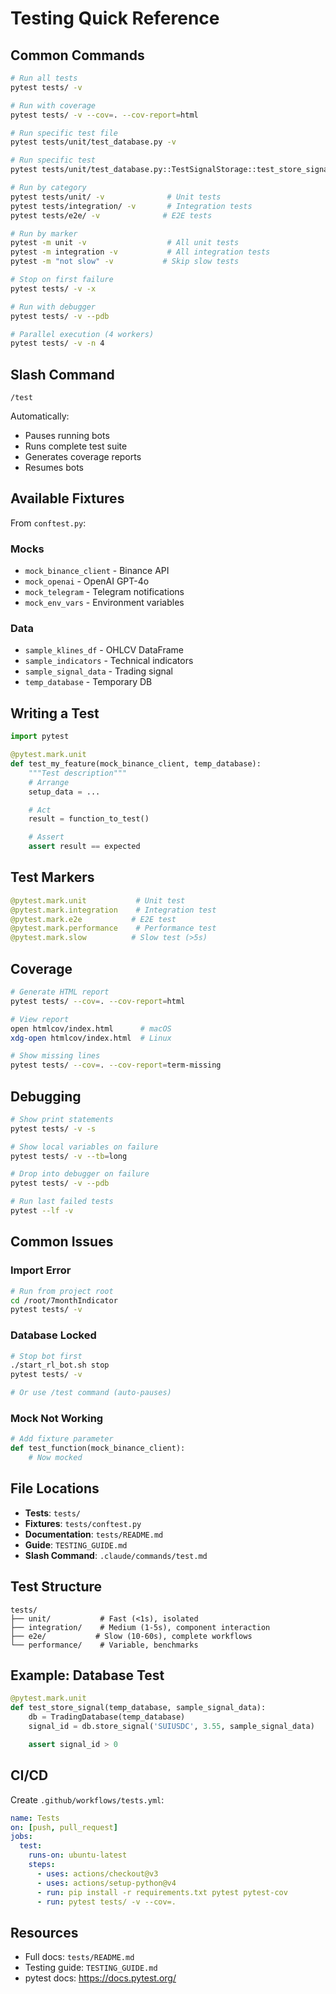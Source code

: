# Testing Quick Reference

## Common Commands

```bash
# Run all tests
pytest tests/ -v

# Run with coverage
pytest tests/ -v --cov=. --cov-report=html

# Run specific test file
pytest tests/unit/test_database.py -v

# Run specific test
pytest tests/unit/test_database.py::TestSignalStorage::test_store_signal -v

# Run by category
pytest tests/unit/ -v              # Unit tests
pytest tests/integration/ -v       # Integration tests
pytest tests/e2e/ -v              # E2E tests

# Run by marker
pytest -m unit -v                  # All unit tests
pytest -m integration -v           # All integration tests
pytest -m "not slow" -v           # Skip slow tests

# Stop on first failure
pytest tests/ -v -x

# Run with debugger
pytest tests/ -v --pdb

# Parallel execution (4 workers)
pytest tests/ -v -n 4
```

## Slash Command

```
/test
```

Automatically:
- Pauses running bots
- Runs complete test suite
- Generates coverage reports
- Resumes bots

## Available Fixtures

From `conftest.py`:

### Mocks
- `mock_binance_client` - Binance API
- `mock_openai` - OpenAI GPT-4o
- `mock_telegram` - Telegram notifications
- `mock_env_vars` - Environment variables

### Data
- `sample_klines_df` - OHLCV DataFrame
- `sample_indicators` - Technical indicators
- `sample_signal_data` - Trading signal
- `temp_database` - Temporary DB

## Writing a Test

```python
import pytest

@pytest.mark.unit
def test_my_feature(mock_binance_client, temp_database):
    """Test description"""
    # Arrange
    setup_data = ...

    # Act
    result = function_to_test()

    # Assert
    assert result == expected
```

## Test Markers

```python
@pytest.mark.unit           # Unit test
@pytest.mark.integration    # Integration test
@pytest.mark.e2e           # E2E test
@pytest.mark.performance    # Performance test
@pytest.mark.slow          # Slow test (>5s)
```

## Coverage

```bash
# Generate HTML report
pytest tests/ --cov=. --cov-report=html

# View report
open htmlcov/index.html      # macOS
xdg-open htmlcov/index.html  # Linux

# Show missing lines
pytest tests/ --cov=. --cov-report=term-missing
```

## Debugging

```bash
# Show print statements
pytest tests/ -v -s

# Show local variables on failure
pytest tests/ -v --tb=long

# Drop into debugger on failure
pytest tests/ -v --pdb

# Run last failed tests
pytest --lf -v
```

## Common Issues

### Import Error
```bash
# Run from project root
cd /root/7monthIndicator
pytest tests/ -v
```

### Database Locked
```bash
# Stop bot first
./start_rl_bot.sh stop
pytest tests/ -v

# Or use /test command (auto-pauses)
```

### Mock Not Working
```python
# Add fixture parameter
def test_function(mock_binance_client):
    # Now mocked
```

## File Locations

- **Tests**: `tests/`
- **Fixtures**: `tests/conftest.py`
- **Documentation**: `tests/README.md`
- **Guide**: `TESTING_GUIDE.md`
- **Slash Command**: `.claude/commands/test.md`

## Test Structure

```
tests/
├── unit/           # Fast (<1s), isolated
├── integration/    # Medium (1-5s), component interaction
├── e2e/           # Slow (10-60s), complete workflows
└── performance/    # Variable, benchmarks
```

## Example: Database Test

```python
@pytest.mark.unit
def test_store_signal(temp_database, sample_signal_data):
    db = TradingDatabase(temp_database)
    signal_id = db.store_signal('SUIUSDC', 3.55, sample_signal_data)

    assert signal_id > 0
```

## CI/CD

Create `.github/workflows/tests.yml`:

```yaml
name: Tests
on: [push, pull_request]
jobs:
  test:
    runs-on: ubuntu-latest
    steps:
      - uses: actions/checkout@v3
      - uses: actions/setup-python@v4
      - run: pip install -r requirements.txt pytest pytest-cov
      - run: pytest tests/ -v --cov=.
```

## Resources

- Full docs: `tests/README.md`
- Testing guide: `TESTING_GUIDE.md`
- pytest docs: https://docs.pytest.org/

